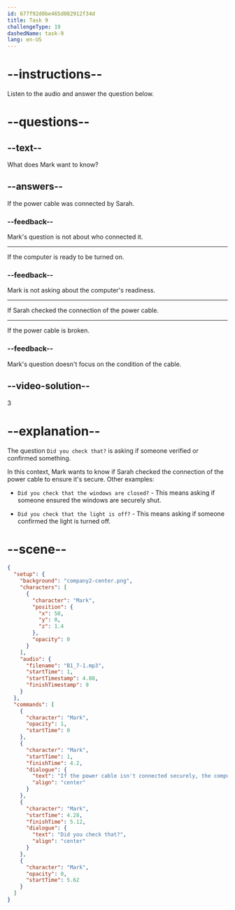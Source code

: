 ```yaml
---
id: 677f92d0be465d082912f34d
title: Task 9
challengeType: 19
dashedName: task-9
lang: en-US
---
```


<!-- (audio) Mark: If the power cable isn't connected securely, the computer won't turn on. Did you check that? -->

# --instructions--

Listen to the audio and answer the question below.

# --questions--

## --text--

What does Mark want to know?

## --answers--

If the power cable was connected by Sarah.

### --feedback--

Mark's question is not about who connected it.

---

If the computer is ready to be turned on.

### --feedback--

Mark is not asking about the computer's readiness.

---

If Sarah checked the connection of the power cable.

---

If the power cable is broken.

### --feedback--

Mark's question doesn't focus on the condition of the cable.

## --video-solution--

3

# --explanation--

The question `Did you check that?` is asking if someone verified or confirmed something. 

In this context, Mark wants to know if Sarah checked the connection of the power cable to ensure it's secure. Other examples:

- `Did you check that the windows are closed?` - This means asking if someone ensured the windows are securely shut.

- `Did you check that the light is off?` - This means asking if someone confirmed the light is turned off.

# --scene--

```json
{
  "setup": {
    "background": "company2-center.png",
    "characters": [
      {
        "character": "Mark",
        "position": {
          "x": 50,
          "y": 0,
          "z": 1.4
        },
        "opacity": 0
      }
    ],
    "audio": {
      "filename": "B1_7-1.mp3",
      "startTime": 1,
      "startTimestamp": 4.88,
      "finishTimestamp": 9
    }
  },
  "commands": [
    {
      "character": "Mark",
      "opacity": 1,
      "startTime": 0
    },
    {
      "character": "Mark",
      "startTime": 1,
      "finishTime": 4.2,
      "dialogue": {
        "text": "If the power cable isn't connected securely, the computer won't turn on.",
        "align": "center"
      }
    },
    {
      "character": "Mark",
      "startTime": 4.28,
      "finishTime": 5.12,
      "dialogue": {
        "text": "Did you check that?",
        "align": "center"
      }
    },
    {
      "character": "Mark",
      "opacity": 0,
      "startTime": 5.62
    }
  ]
}
```
